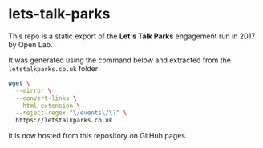 # lets-talk-parks

This repo is a static export of the **Let's Talk Parks** engagement run in 2017 by Open Lab.

It was generated using the command below and extracted from the `letstalkparks.co.uk` folder

```sh
wget \
  --mirror \
  --convert-links \
  --html-extension \
  --reject-regex "\/events\/\?" \
  https://letstalkparks.co.uk
```

It is now hosted from this repository on GitHub pages.
